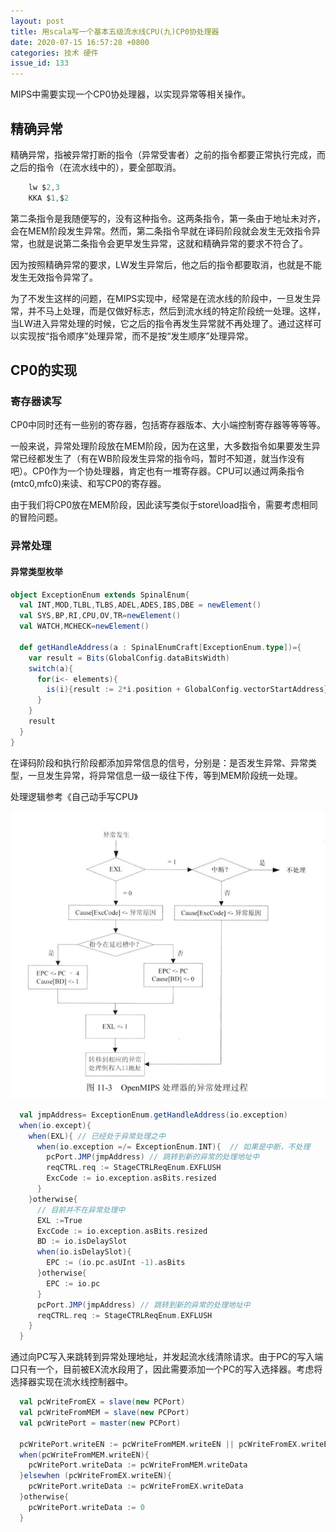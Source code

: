 ```yaml
---
layout: post
title: 用scala写一个基本五级流水线CPU(九)CP0协处理器
date: 2020-07-15 16:57:28 +0800
categories: 技术 硬件
issue_id: 133
---
```


MIPS中需要实现一个CP0协处理器，以实现异常等相关操作。

## 精确异常

精确异常，指被异常打断的指令（异常受害者）之前的指令都要正常执行完成，而之后的指令（在流水线中的），要全部取消。

```c
    lw $2,3
    KKA $1,$2
```

第二条指令是我随便写的，没有这种指令。这两条指令，第一条由于地址未对齐，会在MEM阶段发生异常。然而，第二条指令早就在译码阶段就会发生无效指令异常，也就是说第二条指令会更早发生异常，这就和精确异常的要求不符合了。

因为按照精确异常的要求，LW发生异常后，他之后的指令都要取消，也就是不能发生无效指令异常了。

为了不发生这样的问题，在MIPS实现中，经常是在流水线的阶段中，一旦发生异常，并不马上处理，而是仅做好标志，然后到流水线的特定阶段统一处理。这样，当LW进入异常处理的时候，它之后的指令再发生异常就不再处理了。通过这样可以实现按“指令顺序”处理异常，而不是按“发生顺序”处理异常。

## CP0的实现

### 寄存器读写

CP0中同时还有一些别的寄存器，包括寄存器版本、大小端控制寄存器等等等等。

一般来说，异常处理阶段放在MEM阶段，因为在这里，大多数指令如果要发生异常已经都发生了（有在WB阶段发生异常的指令吗，暂时不知道，就当作没有吧）。CP0作为一个协处理器，肯定也有一堆寄存器。CPU可以通过两条指令(mtc0,mfc0)来读、和写CP0的寄存器。

由于我们将CP0放在MEM阶段，因此读写类似于store\load指令，需要考虑相同的冒险问题。

### 异常处理

#### 异常类型枚举

```scala
object ExceptionEnum extends SpinalEnum{
  val INT,MOD,TLBL,TLBS,ADEL,ADES,IBS,DBE = newElement()
  val SYS,BP,RI,CPU,OV,TR=newElement()
  val WATCH,MCHECK=newElement()

  def getHandleAddress(a : SpinalEnumCraft[ExceptionEnum.type])={
    var result = Bits(GlobalConfig.dataBitsWidth)
    switch(a){
      for(i<- elements){
        is(i){result := 2*i.position + GlobalConfig.vectorStartAddress}
      }
    }
    result
  }
}
```

在译码阶段和执行阶段都添加异常信息的信号，分别是：是否发生异常、异常类型，一旦发生异常，将异常信息一级一级往下传，等到MEM阶段统一处理。

处理逻辑参考《自己动手写CPU》

![此处输入图片的描述][1]

[1]: https://raw.githubusercontent.com/Ncerzzk/MyBlog/master/img/exception.jpg

```scala
  val jmpAddress= ExceptionEnum.getHandleAddress(io.exception)
  when(io.except){
    when(EXL){ // 已经处于异常处理之中
      when(io.exception =/= ExceptionEnum.INT){  // 如果是中断，不处理
        pcPort.JMP(jmpAddress) // 跳转到新的异常的处理地址中
        reqCTRL.req := StageCTRLReqEnum.EXFLUSH
        ExcCode := io.exception.asBits.resized
      }
    }otherwise{
      // 目前并不在异常处理中
      EXL :=True
      ExcCode := io.exception.asBits.resized
      BD := io.isDelaySlot
      when(io.isDelaySlot){
        EPC := (io.pc.asUInt -1).asBits
      }otherwise{
        EPC := io.pc
      }
      pcPort.JMP(jmpAddress) // 跳转到新的异常的处理地址中
      reqCTRL.req := StageCTRLReqEnum.EXFLUSH
    }
  }
```

通过向PC写入来跳转到异常处理地址，并发起流水线清除请求。由于PC的写入端口只有一个，目前被EX流水段用了，因此需要添加一个PC的写入选择器。考虑将选择器实现在流水线控制器中。

```scala
  val pcWriteFromEX = slave(new PCPort)
  val pcWriteFromMEM = slave(new PCPort)
  val pcWritePort = master(new PCPort)
  
  pcWritePort.writeEN := pcWriteFromMEM.writeEN || pcWriteFromEX.writeEN
  when(pcWriteFromMEM.writeEN){
    pcWritePort.writeData := pcWriteFromMEM.writeData
  }elsewhen (pcWriteFromEX.writeEN){
    pcWritePort.writeData := pcWriteFromEX.writeData
  }otherwise{
    pcWritePort.writeData := 0
  }
```


